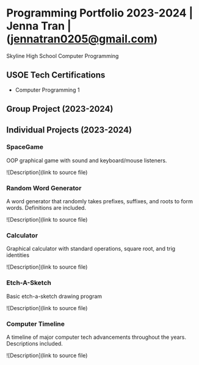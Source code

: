 # Programming Portfolio 2023-2024 | Jenna Tran | (jennatran0205@gmail.com)
Skyline High School Computer Programming

## USOE Tech Certifications
* Computer Programming 1

## Group Project (2023-2024)

## Individual Projects (2023-2024)

### SpaceGame
OOP graphical game with sound and keyboard/mouse listeners.

![Description](link to source file)

### Random Word Generator
A word generator that randomly takes prefixes, suffixes, and roots to form words. Definitions are included.

![Description](link to source file)

### Calculator
Graphical calculator with standard operations, square root, and trig identities

![Description](link to source file)

### Etch-A-Sketch
Basic etch-a-sketch drawing program

![Description](link to source file)

### Computer Timeline
A timeline of major computer tech advancements throughout the years. Descriptions included.

![Description](link to source file)
